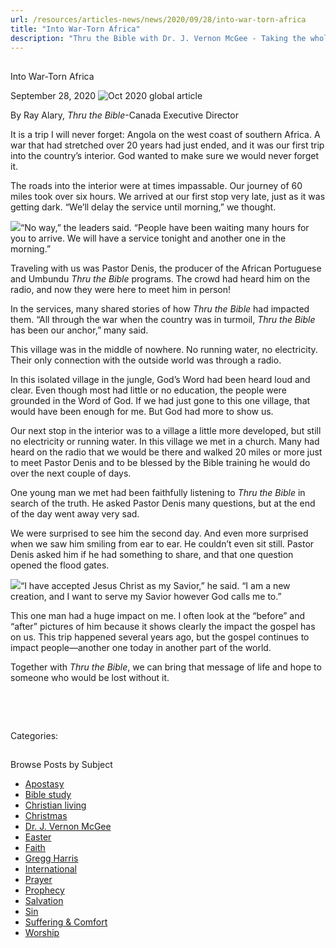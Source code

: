 ```yaml
---
url: /resources/articles-news/news/2020/09/28/into-war-torn-africa
title: "Into War-Torn Africa"
description: "Thru the Bible with Dr. J. Vernon McGee - Taking the whole Word to the whole world"
---
```







## 
 Into War-Torn Africa


September 28, 2020
![](https://ttb.org/images/default-source/features-and-news/oct-2020-global-articlea8299504-2632-4997-ac52-6d29a1c3e2d4.jpg?sfvrsn=98721f16_1 "Oct 2020 global article")




By Ray Alary, *Thru the Bible*-Canada Executive Director 

  
It is a trip I will never forget: Angola on the west coast of southern Africa. A war that had stretched over 20 years had just ended, and it was our first trip into the country’s interior. God wanted to make sure we would never forget it. 

The roads into the interior were at times impassable. Our journey of 60 miles took over six hours. We arrived at our first stop very late, just as it was getting dark. “We’ll delay the service until morning,” we thought. 

![](/images/default-source/features-and-news/pastor-denise40f23c6-03fd-4b93-9321-fbecc6a60c8c.jpg?sfvrsn=b0721f16_1)“No way,” the leaders said. “People have been waiting many hours for you to arrive. We will have a service tonight and another one in the morning.” 

Traveling with us was Pastor Denis, the producer of the African Portuguese and Umbundu *Thru the Bible* programs. The crowd had heard him on the radio, and now they were here to meet him in person! 

In the services, many shared stories of how *Thru the Bible* had impacted them. “All through the war when the country was in turmoil, *Thru the Bible* has been our anchor,” many said. 

This village was in the middle of nowhere. No running water, no electricity. Their only connection with the outside world was through a radio. 

In this isolated village in the jungle, God’s Word had been heard loud and clear. Even though most had little or no education, the people were grounded in the Word of God. If we had just gone to this one village, that would have been enough for me. But God had more to show us. 

Our next stop in the interior was to a village a little more developed, but still no electricity or running water. In this village we met in a church. Many had heard on the radio that we would be there and walked 20 miles or more just to meet Pastor Denis and to be blessed by the Bible training he would do over the next couple of days.

One young man we met had been faithfully listening to *Thru the Bible* in search of the truth. He asked Pastor Denis many questions, but at the end of the day went away very sad. 

We were surprised to see him the second day. And even more surprised when we saw him smiling from ear to ear. He couldn’t even sit still. Pastor Denis asked him if he had something to share, and that one question opened the flood gates. 

![](/images/default-source/features-and-news/before-and-after01ef85c1-d8c2-44e4-a501-39fac4a5bdef.jpg?sfvrsn=48721f16_1)“I have accepted Jesus Christ as my Savior,” he said. “I am a new creation, and I want to serve my Savior however God calls me to.”

This one man had a huge impact on me. I often look at the “before” and “after” pictures of him because it shows clearly the impact the gospel has on us. This trip happened several years ago, but the gospel continues to impact people—another one today in another part of the world. 

Together with *Thru the Bible*, we can bring that message of life and hope to someone who would be lost without it.

 

 



Categories: 









## 
 Browse Posts by Subject


* [Apostasy](/resources/articles-news/-in-tags/tags/Apostasy)
* [Bible study](/resources/articles-news/-in-tags/tags/Bible-study)
* [Christian living](/resources/articles-news/-in-tags/tags/Christian-living)
* [Christmas](/resources/articles-news/-in-tags/tags/Christmas)
* [Dr. J. Vernon McGee](/resources/articles-news/-in-tags/tags/Dr-J-Vernon-McGee)
* [Easter](/resources/articles-news/-in-tags/tags/easter)
* [Faith](/resources/articles-news/-in-tags/tags/Faith)
* [Gregg Harris](/resources/articles-news/-in-tags/tags/Gregg-Harris)
* [International](/resources/articles-news/-in-tags/tags/International)
* [Prayer](/resources/articles-news/-in-tags/tags/prayer)
* [Prophecy](/resources/articles-news/-in-tags/tags/Prophecy)
* [Salvation](/resources/articles-news/-in-tags/tags/Salvation)
* [Sin](/resources/articles-news/-in-tags/tags/sin)
* [Suffering & Comfort](/resources/articles-news/-in-tags/tags/Suffering-Comfort)
* [Worship](/resources/articles-news/-in-tags/tags/worship)






